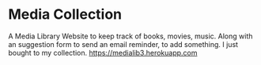 # Media Collection
A Media Library Website to keep track of books, movies, music. Along with an suggestion form to send an email reminder, to add something. I just bought to my collection. 
https://medialib3.herokuapp.com

